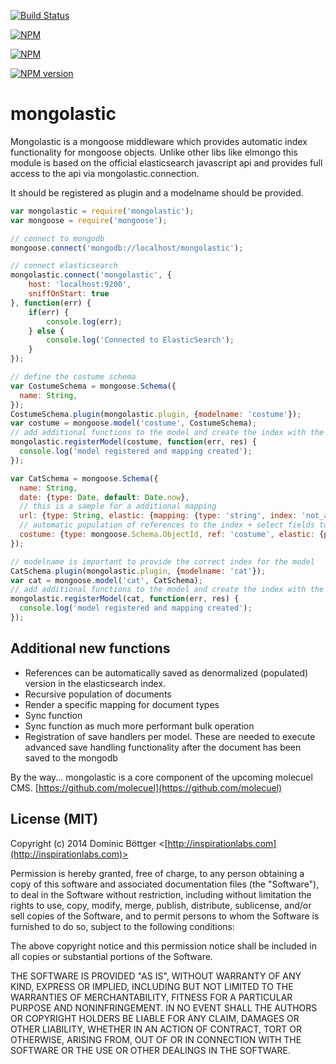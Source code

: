 [![Build Status](https://travis-ci.org/molecuel/mongolastic.svg?branch=master)](https://travis-ci.org/molecuel/mongolastic)

[![NPM](https://nodei.co/npm-dl/mongolastic.png?months=1)](https://nodei.co/npm/mongolastic/)

[![NPM](https://nodei.co/npm/mongolastic.png?downloads=true&stars=true)](https://nodei.co/npm/mongolastic/)

[![NPM version](https://badge.fury.io/js/mongolastic@2x.png)](http://badge.fury.io/js/mongolastic)

mongolastic
===========

Mongolastic is a mongoose middleware which provides automatic index functionality for mongoose objects. Unlike other libs like elmongo this module is based on the official elasticsearch javascript api and provides full access to the api via mongolastic.connection.

It should be registered as plugin and a modelname should be provided.

```js
var mongolastic = require('mongolastic');
var mongoose = require('mongoose');

// connect to mongodb
mongoose.connect('mongodb://localhost/mongolastic');

// connect elasticsearch
mongolastic.connect('mongolastic', {
    host: 'localhost:9200',
    sniffOnStart: true
}, function(err) {
    if(err) {
        console.log(err);
    } else {
        console.log('Connected to ElasticSearch');
    }
});

// define the costume schema
var CostumeSchema = mongoose.Schema({
  name: String,
});
CostumeSchema.plugin(mongolastic.plugin, {modelname: 'costume'});
var costume = mongoose.model('costume', CostumeSchema);
// add additional functions to the model and create the index with the mapping
mongolastic.registerModel(costume, function(err, res) {
  console.log('model registered and mapping created');
});

var CatSchema = mongoose.Schema({
  name: String,
  date: {type: Date, default: Date.now},
  // this is a sample for a additional mapping
  url: {type: String, elastic: {mapping: {type: 'string', index: 'not_analyzed'}}},
  // automatic population of references to the index + select fields to populate
  costume: {type: mongoose.Schema.ObjectId, ref: 'costume', elastic: {popfields: 'name'}}
});

// modelname is important to provide the correct index for the model
CatSchema.plugin(mongolastic.plugin, {modelname: 'cat'});
var cat = mongoose.model('cat', CatSchema);
// add additional functions to the model and create the index with the mapping
mongolastic.registerModel(cat, function(err, res) {
  console.log('model registered and mapping created');
});
```

## Additional new functions
- References can be automatically saved as denormalized (populated) version in the elasticsearch index.
- Recursive population of documents
- Render a specific mapping for document types
- Sync function
- Sync function as much more performant bulk operation
- Registration of save handlers per model. These are needed to execute advanced save handling functionality after the document has been saved to the mongodb

By the way... mongolastic is a core component of the upcoming molecuel CMS. [https://github.com/molecuel](https://github.com/molecuel)

## License (MIT)

Copyright (c) 2014 Dominic Böttger <[http://inspirationlabs.com](http://inspirationlabs.com)>

Permission is hereby granted, free of charge, to any person obtaining a copy
of this software and associated documentation files (the "Software"), to deal
in the Software without restriction, including without limitation the rights
to use, copy, modify, merge, publish, distribute, sublicense, and/or sell
copies of the Software, and to permit persons to whom the Software is
furnished to do so, subject to the following conditions:

The above copyright notice and this permission notice shall be included in
all copies or substantial portions of the Software.

THE SOFTWARE IS PROVIDED "AS IS", WITHOUT WARRANTY OF ANY KIND, EXPRESS OR
IMPLIED, INCLUDING BUT NOT LIMITED TO THE WARRANTIES OF MERCHANTABILITY,
FITNESS FOR A PARTICULAR PURPOSE AND NONINFRINGEMENT. IN NO EVENT SHALL THE
AUTHORS OR COPYRIGHT HOLDERS BE LIABLE FOR ANY CLAIM, DAMAGES OR OTHER
LIABILITY, WHETHER IN AN ACTION OF CONTRACT, TORT OR OTHERWISE, ARISING FROM, OUT OF OR IN CONNECTION WITH THE SOFTWARE OR THE USE OR OTHER DEALINGS IN THE SOFTWARE.
